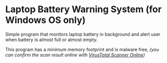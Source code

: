 # Laptop Battery Warning System (for Windows OS only)

Simple program that monitors laptop battery in background and alert user when battery is almost full or almost empty.

This program has a minimum memory footprint and is malware free, _(you can confirm the scan result online with [VirusTotal Scanner Online](https://www.virustotal.com/latest-scan/52d7e09bbd4c2e85480399d2993af30f8d21aca6cc61d8e2728c148052aa4a49))_
